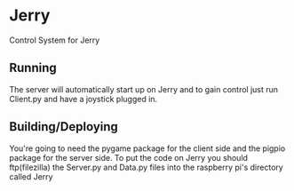 # Jerry
Control System for Jerry

## Running
The server will automatically start up on Jerry and to gain control just run Client.py and have a joystick plugged in.

## Building/Deploying
You're going to need the pygame package for the client side and the pigpio package for the server side.
To put the code on Jerry you should ftp(filezilla) the Server.py and Data.py files into the raspberry pi's directory called Jerry
